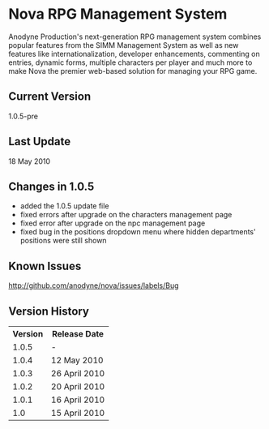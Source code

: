 Nova RPG Management System
==========================
Anodyne Production's next-generation RPG management system combines popular features from the SIMM Management System as well as new features like internationalization, developer enhancements, commenting on entries, dynamic forms, multiple characters per player and much more to make Nova the premier web-based solution for managing your RPG game.

Current Version
---------------
1.0.5-pre

Last Update
-----------
18 May 2010

Changes in 1.0.5
----------------
* added the 1.0.5 update file
* fixed errors after upgrade on the characters management page
* fixed error after upgrade on the npc management page
* fixed bug in the positions dropdown menu where hidden departments' positions were still shown

Known Issues
------------
http://github.com/anodyne/nova/issues/labels/Bug

Version History
---------------
<table>
	<tr>
		<th>Version</th><th>Release Date</th>
	</tr>
	<tr>
		<td>1.0.5</td><td>-</td>
	</tr>
	<tr>
		<td>1.0.4</td><td>12 May 2010</td>
	</tr>
	<tr>
		<td>1.0.3</td><td>26 April 2010</td>
	</tr>
	<tr>
		<td>1.0.2</td><td>20 April 2010</td>
	</tr>
	<tr>
		<td>1.0.1</td><td>16 April 2010</td>
	</tr>
	<tr>
		<td>1.0</td><td>15 April 2010</td>
	</tr>
</table>